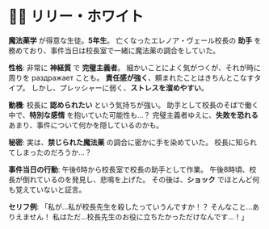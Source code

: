 # 🧙‍♀️ リリー・ホワイト

**魔法薬学** が得意な生徒。**5年生**。
亡くなったエレノア・ヴェール校長の **助手** を務めており、事件当日は校長室で一緒に魔法薬の調合をしていた。

**性格**:  非常に **神経質** で **完璧主義者**。  細かいことによく気がつくが、それが時に周りを раздражает ことも。  **責任感が強く**、頼まれたことはきちんとこなすタイプ。  しかし、プレッシャーに弱く、**ストレスを溜めやすい**。

**動機**:  校長に **認められたい** という気持ちが強い。  助手として校長のそばで働く中で、**特別な感情** を抱いていた可能性も...？  完璧主義者ゆえに、**失敗を恐れる** あまり、事件について何かを隠しているのかも。

**秘密**:  実は、**禁じられた魔法薬** の調合に密かに手を染めていた。  校長に知られてしまったのだろうか...？

**事件当日の行動**:  午後6時から校長室で校長の助手として作業。  午後8時頃、校長が倒れているのを発見し、悲鳴を上げた。  その後は、**ショック** でほとんど何も覚えていないと証言。

**セリフ例**:  「私が...私が校長先生を殺したっていうんですか！？  そんなこと...ありえません！  私はただ...校長先生のお役に立ちたかっただけなんです...！」
